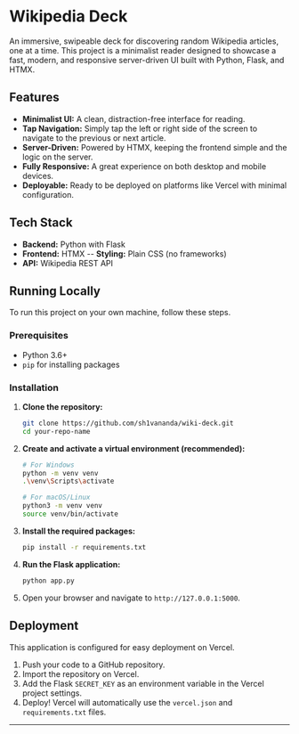 # Wikipedia Deck

An immersive, swipeable deck for discovering random Wikipedia articles, one at a time. This project is a minimalist reader designed to showcase a fast, modern, and responsive server-driven UI built with Python, Flask, and HTMX.

## Features

-   **Minimalist UI:** A clean, distraction-free interface for reading.
-   **Tap Navigation:** Simply tap the left or right side of the screen to navigate to the previous or next article.
-   **Server-Driven:** Powered by HTMX, keeping the frontend simple and the logic on the server.
-   **Fully Responsive:** A great experience on both desktop and mobile devices.
-   **Deployable:** Ready to be deployed on platforms like Vercel with minimal configuration.

## Tech Stack

-   **Backend:** Python with Flask
-   **Frontend:** HTMX
-- **Styling:** Plain CSS (no frameworks)
-   **API:** Wikipedia REST API

## Running Locally

To run this project on your own machine, follow these steps.

### Prerequisites

-   Python 3.6+
-   `pip` for installing packages

### Installation

1.  **Clone the repository:**
    ```bash
    git clone https://github.com/sh1vananda/wiki-deck.git
    cd your-repo-name
    ```

2.  **Create and activate a virtual environment (recommended):**
    ```bash
    # For Windows
    python -m venv venv
    .\venv\Scripts\activate

    # For macOS/Linux
    python3 -m venv venv
    source venv/bin/activate
    ```

3.  **Install the required packages:**
    ```bash
    pip install -r requirements.txt
    ```

4.  **Run the Flask application:**
    ```bash
    python app.py
    ```

5.  Open your browser and navigate to `http://127.0.0.1:5000`.

## Deployment

This application is configured for easy deployment on Vercel.

1.  Push your code to a GitHub repository.
2.  Import the repository on Vercel.
3.  Add the Flask `SECRET_KEY` as an environment variable in the Vercel project settings.
4.  Deploy! Vercel will automatically use the `vercel.json` and `requirements.txt` files.

---
